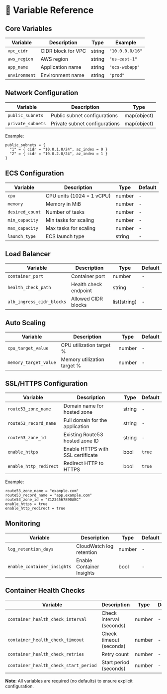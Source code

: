 # 📝 Variable Reference

## Core Variables

| Variable | Description | Type | Example |
|----------|-------------|------|---------|
| `vpc_cidr` | CIDR block for VPC | string | `"10.0.0.0/16"` |
| `aws_region` | AWS region | string | `"us-east-1"` |
| `app_name` | Application name | string | `"ecs-webapp"` |
| `environment` | Environment name | string | `"prod"` |

## Network Configuration

| Variable | Description | Type |
|----------|-------------|------|
| `public_subnets` | Public subnet configurations | map(object) |
| `private_subnets` | Private subnet configurations | map(object) |

Example:
```hcl
public_subnets = {
  "1" = { cidr = "10.0.1.0/24", az_index = 0 }
  "2" = { cidr = "10.0.2.0/24", az_index = 1 }
}
```

## ECS Configuration

| Variable | Description | Type | Default |
|----------|-------------|------|---------|
| `cpu` | CPU units (1024 = 1 vCPU) | number | - |
| `memory` | Memory in MiB | number | - |
| `desired_count` | Number of tasks | number | - |
| `min_capacity` | Min tasks for scaling | number | - |
| `max_capacity` | Max tasks for scaling | number | - |
| `launch_type` | ECS launch type | string | - |

## Load Balancer

| Variable | Description | Type | Default |
|----------|-------------|------|---------|
| `container_port` | Container port | number | - |
| `health_check_path` | Health check endpoint | string | - |
| `alb_ingress_cidr_blocks` | Allowed CIDR blocks | list(string) | - |

## Auto Scaling

| Variable | Description | Type | Default |
|----------|-------------|------|---------|
| `cpu_target_value` | CPU utilization target % | number | - |
| `memory_target_value` | Memory utilization target % | number | - |

## SSL/HTTPS Configuration

| Variable | Description | Type | Default |
|----------|-------------|------|---------|
| `route53_zone_name` | Domain name for hosted zone | string | - |
| `route53_record_name` | Full domain for the application | string | - |
| `route53_zone_id` | Existing Route53 hosted zone ID | string | - |
| `enable_https` | Enable HTTPS with SSL certificate | bool | `true` |
| `enable_http_redirect` | Redirect HTTP to HTTPS | bool | `true` |

Example:
```hcl
route53_zone_name = "example.com"
route53_record_name = "app.example.com"
route53_zone_id = "Z1234567890ABC"
enable_https = true
enable_http_redirect = true
```

## Monitoring

| Variable | Description | Type | Default |
|----------|-------------|------|---------|
| `log_retention_days` | CloudWatch log retention | number | - |
| `enable_container_insights` | Enable Container Insights | bool | - |

## Container Health Checks

| Variable | Description | Type | Default |
|----------|-------------|------|---------|
| `container_health_check_interval` | Check interval (seconds) | number | - |
| `container_health_check_timeout` | Check timeout (seconds) | number | - |
| `container_health_check_retries` | Retry count | number | - |
| `container_health_check_start_period` | Start period (seconds) | number | - |

**Note**: All variables are required (no defaults) to ensure explicit configuration.